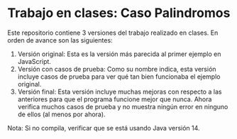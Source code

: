 # Trabajo en clases: Caso Palindromos

Este repositorio contiene 3 versiones del trabajo realizado en clases. En orden de avance son las siguientes:
1.	Versión original: Esta es la versión más parecida al primer ejemplo en JavaScript.
2.	Versión con casos de prueba: Como su nombre indica, esta versión incluye casos de prueba para ver qué tan bien funcionaba el ejemplo original.
3.	Versión final: Esta versión incluye muchas mejoras con respecto a las anteriores para que el programa funcione mejor que nunca. Ahora verifica muchos casos de prueba y no muestra ningún error en ninguno de ellos (al menos por ahora).

Nota: Si no compila, verificar que se está usando Java versión 14.
